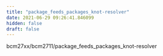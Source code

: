 ```yaml
---
title: "package_feeds_packages_knot-resolver"
date: 2021-06-29 09:26:41.846099
hidden: false
draft: false
---
```


bcm27xx/bcm2711/package_feeds_packages_knot-resolver

